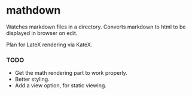 mathdown
========

Watches markdown files in a directory. Converts markdown to html to be displayed
in browser on edit.

Plan for LateX rendering via KateX.

### TODO

* Get the math rendering part to work properly.
* Better styling.
* Add a view option, for static viewing.
